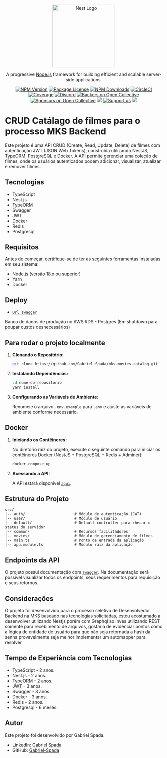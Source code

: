 <p align="center">
  <a href="http://nestjs.com/" target="blank"><img src="https://nestjs.com/img/logo-small.svg" width="200" alt="Nest Logo" /></a>
</p>

[circleci-image]: https://img.shields.io/circleci/build/github/nestjs/nest/master?token=abc123def456
[circleci-url]: https://circleci.com/gh/nestjs/nest

  <p align="center">A progressive <a href="http://nodejs.org" target="_blank">Node.js</a> framework for building efficient and scalable server-side applications.</p>
    <p align="center">
<a href="https://www.npmjs.com/~nestjscore" target="_blank"><img src="https://img.shields.io/npm/v/@nestjs/core.svg" alt="NPM Version" /></a>
<a href="https://www.npmjs.com/~nestjscore" target="_blank"><img src="https://img.shields.io/npm/l/@nestjs/core.svg" alt="Package License" /></a>
<a href="https://www.npmjs.com/~nestjscore" target="_blank"><img src="https://img.shields.io/npm/dm/@nestjs/common.svg" alt="NPM Downloads" /></a>
<a href="https://circleci.com/gh/nestjs/nest" target="_blank"><img src="https://img.shields.io/circleci/build/github/nestjs/nest/master" alt="CircleCI" /></a>
<a href="https://coveralls.io/github/nestjs/nest?branch=master" target="_blank"><img src="https://coveralls.io/repos/github/nestjs/nest/badge.svg?branch=master#9" alt="Coverage" /></a>
<a href="https://discord.gg/G7Qnnhy" target="_blank"><img src="https://img.shields.io/badge/discord-online-brightgreen.svg" alt="Discord"/></a>
<a href="https://opencollective.com/nest#backer" target="_blank"><img src="https://opencollective.com/nest/backers/badge.svg" alt="Backers on Open Collective" /></a>
<a href="https://opencollective.com/nest#sponsor" target="_blank"><img src="https://opencollective.com/nest/sponsors/badge.svg" alt="Sponsors on Open Collective" /></a>
  <a href="https://paypal.me/kamilmysliwiec" target="_blank"><img src="https://img.shields.io/badge/Donate-PayPal-ff3f59.svg"/></a>
    <a href="https://opencollective.com/nest#sponsor"  target="_blank"><img src="https://img.shields.io/badge/Support%20us-Open%20Collective-41B883.svg" alt="Support us"></a>
  <a href="https://twitter.com/nestframework" target="_blank"><img src="https://img.shields.io/twitter/follow/nestframework.svg?style=social&label=Follow"></a>
</p>
  
# CRUD Catálago de filmes para o processo MKS Backend

Este projeto é uma API CRUD (Create, Read, Update, Delete) de filmes com autenticação JWT (JSON Web Tokens), construída utilizando NestJS, TypeORM, PostgreSQL e Docker. A API permite gerenciar uma coleção de filmes, onde os usuários autenticados podem adicionar, visualizar, atualizar e remover filmes.

## Tecnologias

- TypeScript
- Nest.js
- TypeORM
- Swagger
- JWT
- Docker
- Redis
- Postgresql

## Requisitos

Antes de começar, certifique-se de ter as seguintes ferramentas instaladas em seu sistema:

- Node.js (versão 18.x ou superior)
- Yarn
- Docker

## Deploy


- [`Url swagger`](https://mks-backend-challenge-lf.herokuapp.com/)

Banco de dados de produção no AWS RDS - Postgres (Em shutdown para poupar custos desnecessários)

## Para rodar o projeto localmente

1. **Clonando o Repositório:**

   ```bash
   git clone https://github.com/Gabriel-Spada/mks-movies-catalog.git
   ```

2. **Instalando Dependências:**

   ```bash
   cd nome-do-repositorio
   yarn install
   ```

3. **Configurando as Variáveis de Ambiente:**

   Renomeie o arquivo `.env.example` para `.env` e ajuste as variáveis de ambiente conforme necessário.

## Docker

1. **Iniciando os Contêineres:**

   No diretório raiz do projeto, execute o seguinte comando para iniciar os contêineres Docker (NestJS + PostgreSQL + Redis + Adminer):

   ```bash
   docker-compose up
   ```

2. **Acessando a API:**

   A API estará disponível [`aqui`](http://localhost:3000).

## Estrutura do Projeto

```
src/
|-- auth/                      # Módulo de autenticação (JWT)
|-- user/                      # Módulo de usuário
|-- default/                   # Default controller para checar o status do servidor
|-- common/                    # Recursos facilitadores
|-- movies/                    # Módulo de gerenciamento de filmes
|-- main.ts                    # Ponto de entrada da aplicação
|-- app.module.ts              # Módulo raiz da aplicação
```

## Endpoints da API

O projeto possui documentação com [`swagger`](http://localhost:3000/docs). Na documentação será possível visualizar todos os endpoints, seus requerimentos para requisição e seus retornos.

## Considerações

O projeto foi desenvolvido para o processo seletivo de Desenvolvedor Backend na MKS baseado nas tecnologias solicitadas, estou acostumado a desenvolver utilizando Nestjs porém com Graphql ao invés utilizando REST somente para recebimento de arquivos, gostaria de evidênciar pontos como a lógica de entidade de usuário para que não seja retornada a hash da senha provavelmente seja melhor implementar um automapper para resolver.

## Tempo de Experiência com Tecnologias

- TypeScript - 2 anos.
- Nest.js - 2 anos.
- TypeORM - 2 anos.
- JWT - 3 anos.
- Swagger - 3 anos.
- Docker - 3 anos.
- Redis - 2 anos.
- Postgresql - 6 meses.
## Autor

Este projeto foi desenvolvido por Gabriel Spada.

- LinkedIn: [Gabriel Spada](https://www.linkedin.com/in/gabriel-spada-b2b676219/)
- GitHub: [Gabriel-Spada](https://github.com/Gabriel-Spada)